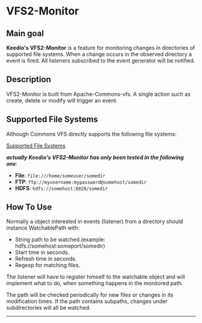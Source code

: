 # VFS2-Monitor

## Main goal
**Keedio's VFS2-Monitor** is a feature for monitoring changes in directories of supported file systems. When a change occurs in the observed directory a event is fired. All listeners subscribed to the event generator will be notified.

## Description
VFS2-Monitor is built from Apache-Commons-vfs. 
A single action such as create, delete or modify will trigger an event.

## Supported File Systems
Although Commons VFS directly supports the following file systems:

[Supported File Systems](https://commons.apache.org/proper/commons-vfs/filesystems.html)
 
***actually Keedio's VFS2-Monitor has only been tested in the following one***: 

* **File**: `file:///home/someuser/somedir`
* **FTP**:  `ftp://myusername:mypassword@somehost/somedir`
* **HDFS**: `hdfs://somehost:8020/somedir`

## How To Use
Normally a object interested in events (listener) from a directory should instance WatchablePath with:

* String path to be watched.(example:  hdfs://somehost:someport/somedir)
* Start time in seconds.
* Refresh time in seconds.
* Regexp for matching files.

The listener will have to register himself to the watchable object and will implement what to do, when something happens in the monitored path.

The path will be checked periodically for new files or changes in its modification times.
If the path contains subpaths, changes under subdirectories will all be watched.

* * *
